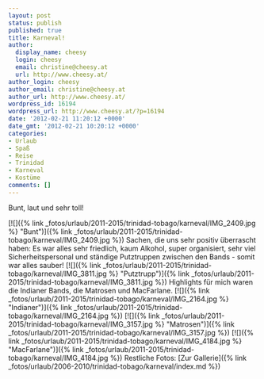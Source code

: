 ```yaml
---
layout: post
status: publish
published: true
title: Karneval!
author:
  display_name: cheesy
  login: cheesy
  email: christine@cheesy.at
  url: http://www.cheesy.at/
author_login: cheesy
author_email: christine@cheesy.at
author_url: http://www.cheesy.at/
wordpress_id: 16194
wordpress_url: http://www.cheesy.at/?p=16194
date: '2012-02-21 11:20:12 +0000'
date_gmt: '2012-02-21 10:20:12 +0000'
categories:
- Urlaub
- Spaß
- Reise
- Trinidad
- Karneval
- Kostüme
comments: []
---
```

<!--:de-->Bunt, laut und sehr toll!
[![]({% link _fotos/urlaub/2011-2015/trinidad-tobago/karneval/IMG_2409.jpg %} "Bunt")]({% link _fotos/urlaub/2011-2015/trinidad-tobago/karneval/IMG_2409.jpg %})
Sachen, die uns sehr positiv überrascht haben: Es war alles sehr friedlich, kaum Alkohol, super organisiert, sehr viel Sicherheitspersonal und ständige Putztruppen zwischen den Bands - somit war alles sauber!
[![]({% link _fotos/urlaub/2011-2015/trinidad-tobago/karneval/IMG_3811.jpg %} "Putztrupp")]({% link _fotos/urlaub/2011-2015/trinidad-tobago/karneval/IMG_3811.jpg %})
Highlights für mich waren die Indianer Bands, die Matrosen und MacFarlane.
[![]({% link _fotos/urlaub/2011-2015/trinidad-tobago/karneval/IMG_2164.jpg %} "Indianer")]({% link _fotos/urlaub/2011-2015/trinidad-tobago/karneval/IMG_2164.jpg %})
[![]({% link _fotos/urlaub/2011-2015/trinidad-tobago/karneval/IMG_3157.jpg %} "Matrosen")]({% link _fotos/urlaub/2011-2015/trinidad-tobago/karneval/IMG_3157.jpg %})
[![]({% link _fotos/urlaub/2011-2015/trinidad-tobago/karneval/IMG_4184.jpg %} "MacFarlane")]({% link _fotos/urlaub/2011-2015/trinidad-tobago/karneval/IMG_4184.jpg %})
Restliche Fotos:
[Zur Gallerie]({% link _fotos/urlaub/2006-2010/trinidad-tobago/karneval/index.md %})
<!--:-->
